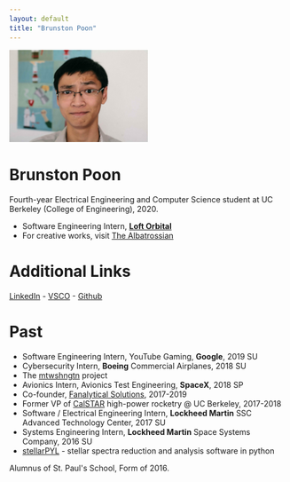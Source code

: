 ```yaml
---
layout: default
title: "Brunston Poon"
---
```


<img src="images/brunston.jpg" alt="Brunston" style="width: 250px;"/>

Brunston Poon
=============

Fourth-year Electrical Engineering and Computer Science student at UC Berkeley (College of Engineering), 2020. 

* Software Engineering Intern, **[Loft Orbital](https://www.loftorbital.com/)**
* For creative works, visit [The Albatrossian](http://albatrossian.xyz)

Additional Links
================

[LinkedIn](https://linkedin.com/in/brunston) - [VSCO](https://vsco.co/bpbp/) - [Github](https://github.com/brunston)

Past
=================

* Software Engineering Intern, YouTube Gaming, **Google**, 2019 SU
* Cybersecurity Intern, **Boeing** Commercial Airplanes, 2018 SU
* The [mtwshngtn](https://mtwshngtn.github.io/) project
* Avionics Intern, Avionics Test Engineering, **SpaceX**, 2018 SP
* Co-founder, [Fanalytical Solutions](http://fanalyticalsolutions.com), 2017-2019
* Former VP of [CalSTAR](https://stars.berkeley.edu) high-power rocketry @ UC Berkeley, 2017-2018
* Software / Electrical Engineering Intern, **Lockheed Martin** SSC Advanced Technology Center, 2017 SU
* Systems Engineering Intern, **Lockheed Martin** Space Systems Company, 2016 SU
* [stellarPYL](http://brunston.io/stellarpyl) - stellar spectra reduction and analysis software in python

Alumnus of St. Paul's School, Form of 2016.

